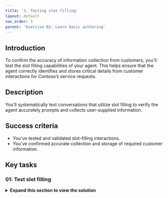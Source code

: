 ```yaml
---
title: '3. Testing slot filling'
layout: default
nav_order: 3
parent: 'Exercise 02: Learn basic authoring'
---
```


## Introduction

To confirm the accuracy of information collection from customers, you'll test the slot filling capabilities of your agent. This helps ensure that the agent correctly identifies and stores critical details from customer interactions for Contoso’s service requests.

## Description

You’ll systematically test conversations that utilize slot filling to verify the agent accurately prompts and collects user-supplied information.

## Success criteria

-   You’ve tested and validated slot-filling interactions.
-   You’ve confirmed accurate collection and storage of required customer information.


## Key tasks

### 01: Test slot filling

<details markdown="block"> 
  <summary><strong>Expand this section to view the solution</strong></summary> 

1. In the **Test your agent** pane, select the refresh icon again to start a new conversation.

1. See how entities and slot filling work by entering a sentence matching one of your trigger phrases.

	`Can I check on an order?`

1. Select **Variables** on the top bar of the canvas. 

	![imt6ohhm.jpg](../../media/imt6ohhm.jpg)

1. In the **Variables** pane, select the **Test** tab, then select **Topic** to expand.

	![umex618d.jpg](../../media/umex618d.jpg)
 	
	{: .note }
	> You'll see the process is working because the user has triggered this topic with the intent to "Check" an order, and the entity has been slot filled into the variable from the follow-up question after the trigger phrase.
	>
    > As a result, the question is not asked and is skipped. This is because you used entities and slot filling to retrieve the information from the utterance the user submitted. This approach avoids you needing to ask the user a question that they've already provided information for.

</details>